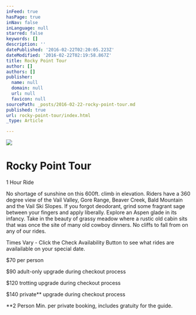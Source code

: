 ```yaml
---
inFeed: true
hasPage: true
inNav: false
inLanguage: null
starred: false
keywords: []
description: ''
datePublished: '2016-02-22T02:20:05.223Z'
dateModified: '2016-02-22T02:19:58.867Z'
title: Rocky Point Tour
author: []
authors: []
publisher:
  name: null
  domain: null
  url: null
  favicon: null
sourcePath: _posts/2016-02-22-rocky-point-tour.md
published: true
url: rocky-point-tour/index.html
_type: Article

---
```

![](https://the-grid-user-content.s3-us-west-2.amazonaws.com/93a06eac-a55a-4fb5-aa13-ab483fb444f6.jpg)

# Rocky Point Tour

1 Hour Ride

No shortage of sunshine on this 600ft. climb in elevation. Riders have a 360 degree view of the Vail Valley, Gore Range, Beaver Creek, Bald Mountain and the Vail Ski Slopes. If you forgot deodorant, grind some fragrant sage between your fingers and apply liberally. Explore an Aspen glade in its infancy. Take in the beauty of grassy meadow where a rustic old cabin sits that was once the site of many old cowboy dinners.   No cliffs to fall from on any of our rides.  

Times Vary - Click the Check Availability Button to see what rides are availailable on your special date.

$70 per person

$90 adult-only  upgrade during checkout process

$120 trotting  upgrade during checkout process

$140 private\*\*  upgrade during checkout process 

\*\*2 Person Min.  per private booking, includes gratuity for the guide.